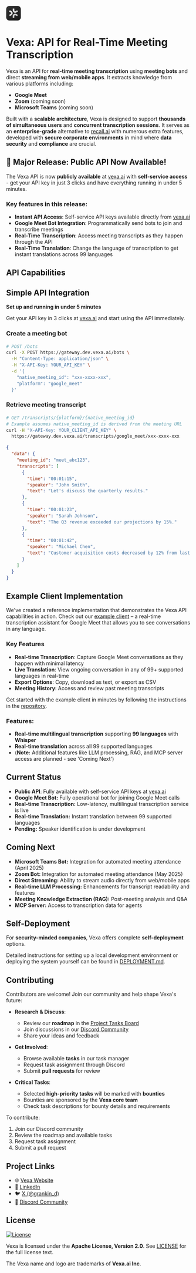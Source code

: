 <p align="left">
  <img src="assets/logodark.svg" alt="Vexa Logo" width="40"/>
</p>

# Vexa: API for **Real-Time Meeting Transcription**

Vexa is an API for **real-time meeting transcription** using **meeting bots** and direct **streaming from web/mobile apps**. It extracts knowledge from various platforms including:

- **Google Meet**
- **Zoom** (coming soon)
- **Microsoft Teams** (coming soon)

Built with a **scalable architecture**, Vexa is designed to support **thousands of simultaneous users** and **concurrent transcription sessions**. It serves as an **enterprise-grade** alternative to [recall.ai](https://recall.ai) with numerous extra features, developed with **secure corporate environments** in mind where **data security** and **compliance** are crucial.

## 🎉 Major Release: Public API Now Available!

The Vexa API is now **publicly available** at [vexa.ai](https://vexa.ai) with **self-service access** - get your API key in just 3 clicks and have everything running in under 5 minutes.

### Key features in this release:

- **Instant API Access**: Self-service API keys available directly from [vexa.ai](https://vexa.ai)
- **Google Meet Bot Integration**: Programmatically send bots to join and transcribe meetings
- **Real-Time Transcription**: Access meeting transcripts as they happen through the API
- **Real-Time Translation**: Change the language of transcription to get instant translations across 99 languages

## API Capabilities


## Simple API Integration
**Set up and running in under 5 minutes**

Get your API key in 3 clicks at [vexa.ai](https://vexa.ai) and start using the API immediately.

### Create a meeting bot
```bash
# POST /bots
curl -X POST https://gateway.dev.vexa.ai/bots \
  -H "Content-Type: application/json" \
  -H "X-API-Key: YOUR_API_KEY" \
  -d '{
    "native_meeting_id": "xxx-xxxx-xxx",
    "platform": "google_meet"
  }'
```

### Retrieve meeting transcript
```bash
# GET /transcripts/{platform}/{native_meeting_id}
# Example assumes native_meeting_id is derived from the meeting URL
curl -H "X-API-Key: YOUR_CLIENT_API_KEY" \
  https://gateway.dev.vexa.ai/transcripts/google_meet/xxx-xxxx-xxx
```

```json
{
  "data": {
    "meeting_id": "meet_abc123",
    "transcripts": [
      {
        "time": "00:01:15",
        "speaker": "John Smith",
        "text": "Let's discuss the quarterly results."
      },
      {
        "time": "00:01:23",
        "speaker": "Sarah Johnson",
        "text": "The Q3 revenue exceeded our projections by 15%."
      },
      {
        "time": "00:01:42",
        "speaker": "Michael Chen",
        "text": "Customer acquisition costs decreased by 12% from last quarter."
      }
    ]
  }
}
```
## Example Client Implementation

We've created a reference implementation that demonstrates the Vexa API capabilities in action. Check out our [example client](https://github.com/Vexa-ai/vexa_example_client) – a real-time transcription assistant for Google Meet that allows you to see conversations in any language.

### Key Features

- **Real-time Transcription**: Capture Google Meet conversations as they happen with minimal latency
- **Live Translation**: View ongoing conversation in any of 99+ supported languages in real-time
- **Export Options**: Copy, download as text, or export as CSV
- **Meeting History**: Access and review past meeting transcripts

Get started with the example client in minutes by following the instructions in the [repository](https://github.com/Vexa-ai/vexa_example_client).


### Features:
- **Real-time multilingual transcription** supporting **99 languages** with **Whisper**
- **Real-time translation** across all 99 supported languages
- (**Note:** Additional features like LLM processing, RAG, and MCP server access are planned - see 'Coming Next')


## Current Status

- **Public API**: Fully available with self-service API keys at [vexa.ai](https://vexa.ai)
- **Google Meet Bot:** Fully operational bot for joining Google Meet calls
- **Real-time Transcription:** Low-latency, multilingual transcription service is live
- **Real-time Translation:** Instant translation between 99 supported languages
- **Pending:** Speaker identification is under development

## Coming Next

- **Microsoft Teams Bot:** Integration for automated meeting attendance (April 2025)
- **Zoom Bot:** Integration for automated meeting attendance (May 2025)
- **Direct Streaming:** Ability to stream audio directly from web/mobile apps
- **Real-time LLM Processing:** Enhancements for transcript readability and features
- **Meeting Knowledge Extraction (RAG):** Post-meeting analysis and Q&A
- **MCP Server:** Access to transcription data for agents

## Self-Deployment

For **security-minded companies**, Vexa offers complete **self-deployment** options.

Detailed instructions for setting up a local development environment or deploying the system yourself can be found in [DEPLOYMENT.md](DEPLOYMENT.md).

## Contributing

Contributors are welcome! Join our community and help shape Vexa's future:

- **Research & Discuss**:
  - Review our **roadmap** in the [Project Tasks Board](https://github.com/Vexa-ai/vexa/projects)
  - Join discussions in our [Discord Community](https://discord.gg/Ga9duGkVz9)
  - Share your ideas and feedback

- **Get Involved**:
  - Browse available **tasks** in our task manager
  - Request task assignment through Discord
  - Submit **pull requests** for review

- **Critical Tasks**:
  - Selected **high-priority tasks** will be marked with **bounties**
  - Bounties are sponsored by the **Vexa core team**
  - Check task descriptions for bounty details and requirements

To contribute:
1. Join our Discord community
2. Review the roadmap and available tasks
3. Request task assignment
4. Submit a pull request

## Project Links

- 🌐 [Vexa Website](https://vexa.ai)
- 💼 [LinkedIn](https://www.linkedin.com/company/vexa-ai/)
- 🐦 [X (@grankin_d)](https://x.com/grankin_d)
- 💬 [Discord Community](https://discord.gg/Ga9duGkVz9)

## License

[![License](https://img.shields.io/badge/License-Apache%202.0-blue.svg)](https://opensource.org/licenses/Apache-2.0)

Vexa is licensed under the **Apache License, Version 2.0**. See [LICENSE](LICENSE) for the full license text.

The Vexa name and logo are trademarks of **Vexa.ai Inc**.